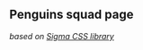 ## Penguins squad page
*based on [Sigma CSS library](https://github.com/ITBA-SIGMA/MAIN-SIGMA/tree/main/workFolder/week01)*